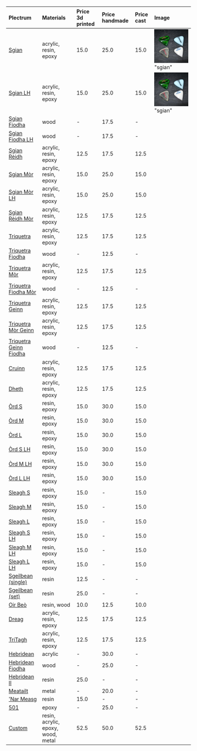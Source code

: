 | **Plectrum**                                              | **Materials**                      | **Price 3d printed**   | **Price handmade**   | **Price cast**   | **Image**                                 |
|:----------------------------------------------------------|:-----------------------------------|:-----------------------|:---------------------|:-----------------|:------------------------------------------|
| [Sgian](../picks/sgian)                                   | acrylic, resin, epoxy              | 15.0                   | 25.0                 | 15.0             | ![sgian](assets/images/sgian.jpg) "sgian" |
| [Sgian LH](../picks/sgian_lh)                             | acrylic, resin, epoxy              | 15.0                   | 25.0                 | 15.0             | ![sgian](assets/images/sgian.jpg) "sgian" |
| [Sgian Fiodha](../picks/sgian_fiodha)                     | wood                               | -                      | 17.5                 | -                |                                           |
| [Sgian Fiodha LH](../picks/sgian_fiodha_lh)               | wood                               | -                      | 17.5                 | -                |                                           |
| [Sgian Rèidh](../picks/sgian_rèidh)                       | acrylic, resin, epoxy              | 12.5                   | 17.5                 | 12.5             |                                           |
| [Sgian Mòr](../picks/sgian_mòr)                           | acrylic, resin, epoxy              | 15.0                   | 25.0                 | 15.0             |                                           |
| [Sgian Mòr LH](../picks/sgian_mòr_lh)                     | acrylic, resin, epoxy              | 15.0                   | 25.0                 | 15.0             |                                           |
| [Sgian Rèidh Mòr](../picks/sgian_rèidh_mòr)               | acrylic, resin, epoxy              | 12.5                   | 17.5                 | 12.5             |                                           |
| [Triquetra](../picks/triquetra)                           | acrylic, resin, epoxy              | 12.5                   | 17.5                 | 12.5             |                                           |
| [Triquetra Fiodha](../picks/triquetra_fiodha)             | wood                               | -                      | 12.5                 | -                |                                           |
| [Triquetra Mòr](../picks/triquetra_mòr)                   | acrylic, resin, epoxy              | 12.5                   | 17.5                 | 12.5             |                                           |
| [Triquetra Fiodha Mòr](../picks/triquetra_fiodha_mòr)     | wood                               | -                      | 12.5                 | -                |                                           |
| [Triquetra Geinn](../picks/triquetra_geinn)               | acrylic, resin, epoxy              | 12.5                   | 17.5                 | 12.5             |                                           |
| [Triquetra Mòr Geinn](../picks/triquetra_mòr_geinn)       | acrylic, resin, epoxy              | 12.5                   | 17.5                 | 12.5             |                                           |
| [Triquetra Geinn Fiodha](../picks/triquetra_geinn_fiodha) | wood                               | -                      | 12.5                 | -                |                                           |
| [Cruinn](../picks/cruinn)                                 | acrylic, resin, epoxy              | 12.5                   | 17.5                 | 12.5             |                                           |
| [Dheth](../picks/dheth)                                   | acrylic, resin, epoxy              | 12.5                   | 17.5                 | 12.5             |                                           |
| [Òrd S](../picks/òrd_s)                                   | resin, epoxy                       | 15.0                   | 30.0                 | 15.0             |                                           |
| [Òrd M](../picks/òrd_m)                                   | resin, epoxy                       | 15.0                   | 30.0                 | 15.0             |                                           |
| [Òrd L](../picks/òrd_l)                                   | resin, epoxy                       | 15.0                   | 30.0                 | 15.0             |                                           |
| [Òrd S LH](../picks/òrd_s_lh)                             | resin, epoxy                       | 15.0                   | 30.0                 | 15.0             |                                           |
| [Òrd M LH](../picks/òrd_m_lh)                             | resin, epoxy                       | 15.0                   | 30.0                 | 15.0             |                                           |
| [Òrd L LH](../picks/òrd_l_lh)                             | resin, epoxy                       | 15.0                   | 30.0                 | 15.0             |                                           |
| [Sleagh S](../picks/sleagh_s)                             | resin, epoxy                       | 15.0                   | -                    | 15.0             |                                           |
| [Sleagh M](../picks/sleagh_m)                             | resin, epoxy                       | 15.0                   | -                    | 15.0             |                                           |
| [Sleagh L](../picks/sleagh_l)                             | resin, epoxy                       | 15.0                   | -                    | 15.0             |                                           |
| [Sleagh S LH](../picks/sleagh_s_lh)                       | resin, epoxy                       | 15.0                   | -                    | 15.0             |                                           |
| [Sleagh M LH](../picks/sleagh_m_lh)                       | resin, epoxy                       | 15.0                   | -                    | 15.0             |                                           |
| [Sleagh L LH](../picks/sleagh_l_lh)                       | resin, epoxy                       | 15.0                   | -                    | 15.0             |                                           |
| [Sgeilbean (single)](../picks/sgeilbean_(single))         | resin                              | 12.5                   | -                    | -                |                                           |
| [Sgeilbean (set)](../picks/sgeilbean_(set))               | resin                              | 25.0                   | -                    | -                |                                           |
| [Oir Beò](../picks/oir_beò)                               | resin, wood                        | 10.0                   | 12.5                 | 10.0             |                                           |
| [Dreag](../picks/dreag)                                   | acrylic, resin, epoxy              | 12.5                   | 17.5                 | 12.5             |                                           |
| [TriTagh](../picks/tritagh)                               | acrylic, resin, epoxy              | 12.5                   | 17.5                 | 12.5             |                                           |
| [Hebridean](../picks/hebridean)                           | acrylic                            | -                      | 30.0                 | -                |                                           |
| [Hebridean Fiodha](../picks/hebridean_fiodha)             | wood                               | -                      | 25.0                 | -                |                                           |
| [Hebridean II](../picks/hebridean_ii)                     | resin                              | 25.0                   | -                    | -                |                                           |
| [Meatailt](../picks/meatailt)                             | metal                              | -                      | 20.0                 | -                |                                           |
| ['Nar Measg](../picks/nar_measg)                          | resin                              | 15.0                   | -                    | -                |                                           |
| [501](../picks/501)                                       | epoxy                              | -                      | 25.0                 | -                |                                           |
| [Custom](../picks/custom)                                 | resin, acrylic, epoxy, wood, metal | 52.5                   | 50.0                 | 52.5             |                                           |